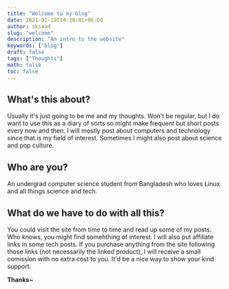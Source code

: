 ```yaml
---
title: "Welcome to my blog"
date: 2021-01-19T14:38:01+06:00
author: sksaad
slug: "welcome"
description: "An intro to the website"
keywords: ["blog"]
draft: false
tags: ["Thoughts"]
math: false
toc: false
---
```


## What's this about?

Usually it's just going to be me and my thoughts. Won't be regular, but
I do want to use this as a diary of sorts so might make frequent but short posts
every now and then. I will mostly post about computers and technology since
that is my field of interest. Sometimes I might also post about science and
pop culture.

## Who are you?

An undergrad computer science student from Bangladesh who loves Linux
and all things science and tech.

## What do we have to do with all this?

You could visit the site from time to time and read up some of my posts.
Who knows, you might find somehthing of interest. I will also put
affiliate links in some tech posts. If you purchase anything from the site
following those links (not necessarily the linked product), I will receive a
small comission with no extra cost to you. It'd be a nice way to show your
kind support.

**Thanks~**